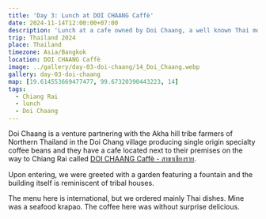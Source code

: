 ```yaml
---
title: 'Day 3: Lunch at DOI CHAANG Caffè'
date: 2024-11-14T12:00:00+07:00
description: 'Lunch at a cafe owned by Doi Chaang, a well known Thai mountain coffee producer.'
trip: Thailand 2024
place: Thailand
timezone: Asia/Bangkok
location: DOI CHAANG Caffè
image: ../gallery/day-03-doi-chaang/14_Doi_Chaang.webp
gallery: day-03-doi-chaang
map: [19.614553669477477, 99.67320390443223, 14]
tags:
  - Chiang Rai
  - lunch
  - Doi Chaang
---
```


Doi Chaang is a venture partnering with the Akha hill tribe farmers of Northern Thailand in the Doi Chang village producing single origin specialty coffee beans and they have a cafe located next to their premises on the way to Chiang Rai called [DOI CHAANG Caffè - สาขาเชียงราย](https://doichaangcoffee.co.th/en/).

Upon entering, we were greeted with a garden featuring a fountain and the building itself is reminiscent of tribal houses.

The menu here is international, but we ordered mainly Thai dishes. Mine was a seafood krapao. The coffee here was without surprise delicious.
